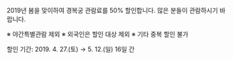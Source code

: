 2019년 봄을 맞이하여 경복궁 관람료를 50% 할인합니다.
많은 분들이 관람하시기 바랍니다.

※ 야간특별관람 제외
※ 외국인은 할인 대상 제외
※ 기타 중복 할인 불가

할인 기간: 2019. 4. 27.(토) → 5. 12.(일) 16일 간